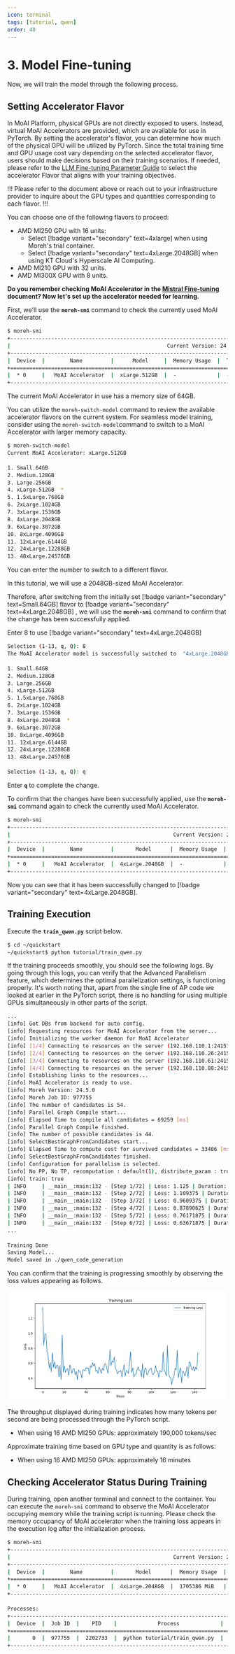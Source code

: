 ```yaml
---
icon: terminal
tags: [tutorial, qwen]
order: 40
---
```


# 3. Model Fine-tuning

Now, we will train the model through the following process. 

## Setting Accelerator Flavor

In MoAI Platform, physical GPUs are not directly exposed to users. Instead, virtual MoAI Accelerators are provided, which are available for use in PyTorch. By setting the accelerator's flavor, you can determine how much of the physical GPU will be utilized by PyTorch. Since the total training time and GPU usage cost vary depending on the selected accelerator flavor, users should make decisions based on their training scenarios. If needed, please refer to the [LLM Fine-tuning Parameter Guide](/Supported_Documents/LLM_param_guide.md) to select the accelerator Flavor that aligns with your training objectives.

!!!
Please refer to the document above or reach out to your infrastructure provider to inquire about the GPU types and quantities corresponding to each flavor.
!!!


You can choose one of the following flavors to proceed:

- AMD MI250 GPU with 16 units:
    - Select [!badge variant="secondary" text=4xlarge] when using Moreh's trial container.
    - Select [!badge variant="secondary" text=4xLarge.2048GB] when using KT Cloud's Hyperscale AI Computing.
- AMD MI210 GPU with 32 units.
- AMD MI300X GPU with 8 units.

**Do you remember checking MoAI Accelerator in the [Mistral Fine-tuning](index.md) document? Now let's set up the accelerator needed for learning.**

First, we'll use the **`moreh-smi`** command to check the currently used MoAI Accelerator.

```bash
$ moreh-smi
+---------------------------------------------------------------------------------------------------+
|                                                  Current Version: 24.5.0  Latest Version: 24.5.0  |
+---------------------------------------------------------------------------------------------------+
|  Device  |        Name         |      Model     |  Memory Usage  |  Total Memory  |  Utilization  |
+===================================================================================================+
|  * 0     |   MoAI Accelerator  |  xLarge.512GB  |  -             |  -             |  -            |
+---------------------------------------------------------------------------------------------------+
```

The current MoAI Accelerator in use has a memory size of 64GB.

You can utilize the `moreh-switch-model` command to review the available accelerator flavors on the current system. For seamless model training, consider using the `moreh-switch-model`command to switch to a MoAI Accelerator with larger memory capacity.

```bash
$ moreh-switch-model
Current MoAI Accelerator: xLarge.512GB

1. Small.64GB
2. Medium.128GB
3. Large.256GB
4. xLarge.512GB  *
5. 1.5xLarge.768GB
6. 2xLarge.1024GB
7. 3xLarge.1536GB
8. 4xLarge.2048GB
9. 6xLarge.3072GB
10. 8xLarge.4096GB
11. 12xLarge.6144GB
12. 24xLarge.12288GB
13. 48xLarge.24576GB
```

You can enter the number to switch to a different flavor.

In this tutorial, we will use a 2048GB-sized MoAI Accelerator.

Therefore, after switching from the initially set [!badge variant="secondary" text=Small.64GB] flavor to [!badge variant="secondary" text=4xLarge.2048GB] , we will use the **`moreh-smi`** command to confirm that the change has been successfully applied.

Enter 8 to use [!badge variant="secondary" text=4xLarge.2048GB] 

```bash
Selection (1-13, q, Q): 8
The MoAI Accelerator model is successfully switched to  "4xLarge.2048GB".

1. Small.64GB
2. Medium.128GB
3. Large.256GB
4. xLarge.512GB
5. 1.5xLarge.768GB
6. 2xLarge.1024GB
7. 3xLarge.1536GB
8. 4xLarge.2048GB  *
9. 6xLarge.3072GB
10. 8xLarge.4096GB
11. 12xLarge.6144GB
12. 24xLarge.12288GB
13. 48xLarge.24576GB

Selection (1-13, q, Q): q 
```

Enter **`q`** to complete the change.

To confirm that the changes have been successfully applied, use the **`moreh-smi`** command again to check the currently used MoAI Accelerator.


```bash
$ moreh-smi
+-----------------------------------------------------------------------------------------------------+
|                                                    Current Version: 24.5.0  Latest Version: 24.5.0  |
+-----------------------------------------------------------------------------------------------------+
|  Device  |        Name         |       Model      |  Memory Usage  |  Total Memory  |  Utilization  |
+=====================================================================================================+
|  * 0     |   MoAI Accelerator  |  4xLarge.2048GB  |  -             |  -             |  -            |
+-----------------------------------------------------------------------------------------------------+
```

Now you can see that it has been successfully changed to [!badge variant="secondary" text=4xLarge.2048GB].

## Training Execution

Execute the **`train_qwen.py`** script below.

```bash
$ cd ~/quickstart
~/quickstart$ python tutorial/train_qwen.py
```

If the training proceeds smoothly, you should see the following logs. By going through this logs, you can verify that the Advanced Parallelism feature, which determines the optimal parallelization settings, is functioning properly. It's worth noting that, apart from the single line of AP code we looked at earlier in the PyTorch script, there is no handling for using multiple GPUs simultaneously in other parts of the script.

```bash
...
[info] Got DBs from backend for auto config.
[info] Requesting resources for MoAI Accelerator from the server...
[info] Initializing the worker daemon for MoAI Accelerator
[info] [1/4] Connecting to resources on the server (192.168.110.1:24157)...
[info] [2/4] Connecting to resources on the server (192.168.110.26:24157)...
[info] [3/4] Connecting to resources on the server (192.168.110.61:24157)...
[info] [4/4] Connecting to resources on the server (192.168.110.88:24157)...
[info] Establishing links to the resources...
[info] MoAI Accelerator is ready to use.
[info] Moreh Version: 24.5.0
[info] Moreh Job ID: 977755
[info] The number of candidates is 54.
[info] Parallel Graph Compile start...
[info] Elapsed Time to compile all candidates = 69259 [ms]
[info] Parallel Graph Compile finished.
[info] The number of possible candidates is 44.
[info] SelectBestGraphFromCandidates start...
[info] Elapsed Time to compute cost for survived candidates = 33406 [ms]
[info] SelectBestGraphFromCandidates finished.
[info] Configuration for parallelism is selected.
[info] No PP, No TP, recomputation : default(1), distribute_param : true, distribute_low_prec_param : false
[info] train: true
| INFO     | __main__:main:132 - [Step 1/72] | Loss: 1.125 | Duration: 134.97 | Throughput: 1942.20 tokens/sec
| INFO     | __main__:main:132 - [Step 2/72] | Loss: 1.109375 | Duration: 1.35 | Throughput: 194353.97 tokens/sec
| INFO     | __main__:main:132 - [Step 3/72] | Loss: 0.9609375 | Duration: 1.36 | Throughput: 193407.47 tokens/sec
| INFO     | __main__:main:132 - [Step 4/72] | Loss: 0.87890625 | Duration: 1.36 | Throughput: 192535.20 tokens/sec
| INFO     | __main__:main:132 - [Step 5/72] | Loss: 0.76171875 | Duration: 1.38 | Throughput: 190255.33 tokens/sec
| INFO     | __main__:main:132 - [Step 6/72] | Loss: 0.63671875 | Duration: 1.31 | Throughput: 199954.65 tokens/sec
...

Training Done
Saving Model...
Model saved in ./qwen_code_generation
```

You can confirm that the training is progressing smoothly by observing the loss values appearing as follows.

![](loss.png)

The throughput displayed during training indicates how many tokens per second are being processed through the PyTorch script.

- When using 16 AMD MI250 GPUs: approximately 190,000 tokens/sec

Approximate training time based on GPU type and quantity is as follows:

- When using 16 AMD MI250 GPUs: approximately 16 minutes

## Checking Accelerator Status During Training

During training, open another terminal and connect to the container. You can execute the `moreh-smi` command to observe the MoAI Accelerator occupying memory while the training script is running. Please check the memory occupancy of MoAI accelerator when the training loss appears in the execution log after the initialization process.

```bash
$ moreh-smi
+-----------------------------------------------------------------------------------------------------+
|                                                    Current Version: 24.5.0  Latest Version: 24.5.0  |
+-----------------------------------------------------------------------------------------------------+
|  Device  |        Name         |       Model      |  Memory Usage  |  Total Memory  |  Utilization  |
+=====================================================================================================+
|  * 0     |   MoAI Accelerator  |  4xLarge.2048GB  |  1705386 MiB   |  2096640 MiB   |  100 %        |
+-----------------------------------------------------------------------------------------------------+

Processes:
+------------------------------------------------------------------------------------+
|  Device  |  Job ID  |    PID    |             Process             |  Memory Usage  |
+====================================================================================+
|       0  |  977755  |  2202733  |  python tutorial/train_qwen.py  |  1705386 MiB   |
+------------------------------------------------------------------------------------+
```

